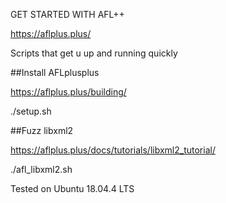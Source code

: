 GET STARTED WITH AFL++


https://aflplus.plus/


Scripts that get u up and running quickly



##Install AFLplusplus

https://aflplus.plus/building/

./setup.sh




##Fuzz libxml2

https://aflplus.plus/docs/tutorials/libxml2_tutorial/

./afl_libxml2.sh



Tested on Ubuntu 18.04.4 LTS
